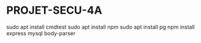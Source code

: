 # PROJET-SECU-4A

sudo apt install cmdtest
sudo apt install npm
sudo apt install pg
npm install express mysql body-parser 

